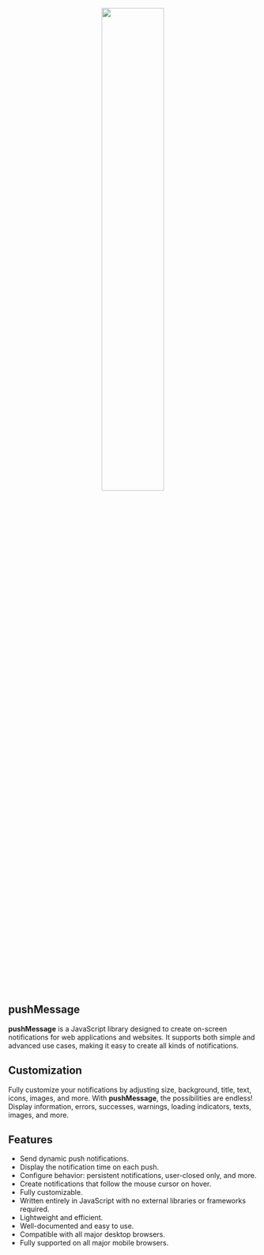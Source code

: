 <p align="center">
  <img src="https://github.com/user-attachments/assets/c2cc4a3a-eaaf-482d-91b6-67ddd9eb67df" width=50% height=50%>
</p>
<br>
<h2>pushMessage</h2>
<p><strong>pushMessage</strong> is a JavaScript library designed to create on-screen notifications for web applications and websites. It supports both simple and advanced use cases, making it easy to create all kinds of notifications.</p>
<h2>Customization</h2>
<p>Fully customize your notifications by adjusting size, background, title, text, icons, images, and more. With <strong>pushMessage</strong>, the possibilities are endless! Display information, errors, successes, warnings, loading indicators, texts, images, and more.</p>
<h2>Features</h2>
<ul>
  <li>Send dynamic push notifications.</li>
  <li>Display the notification time on each push.</li>
  <li>Configure behavior: persistent notifications, user-closed only, and more.</li>
  <li>Create notifications that follow the mouse cursor on hover.</li>
  <li>Fully customizable.</li>
  <li>Written entirely in JavaScript with no external libraries or frameworks required.</li>
  <li>Lightweight and efficient.</li>
  <li>Well-documented and easy to use.</li>
  <li>Compatible with all major desktop browsers.</li>
  <li>Fully supported on all major mobile browsers.</li>
</ul>
